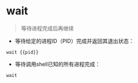 # wait

> 等待进程完成后再继续

- 等待给定的进程ID（PID）完成并返回其退出状态：

`wait {{pid}}`

- 等待调用shell已知的所有进程完成：

`wait`

[#]: contributors: ([Datura stramonium L.])